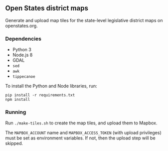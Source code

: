 ## Open States district maps

Generate and upload map tiles for the state-level legislative district maps on openstates.org.

### Dependencies

- Python 3
- Node.js 8
- GDAL
- `sed`
- `awk`
- `tippecanoe`

To install the Python and Node libraries, run:

```
pip install -r requirements.txt
npm install
```

### Running

Run `./make-tiles.sh` to create the map tiles, and upload them to Mapbox.

The `MAPBOX_ACCOUNT` name and `MAPBOX_ACCESS_TOKEN` (with upload privileges) must be set as environment variables. If not, then the upload step will be skipped.
